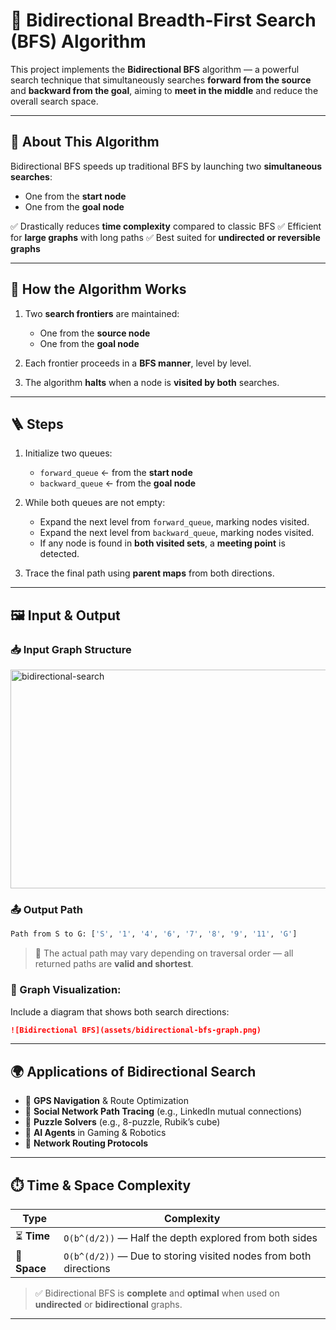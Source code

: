 # 🔄 Bidirectional Breadth-First Search (BFS) Algorithm

This project implements the **Bidirectional BFS** algorithm — a powerful search technique that simultaneously searches **forward from the source** and **backward from the goal**, aiming to **meet in the middle** and reduce the overall search space.

---

## 🚀 About This Algorithm

Bidirectional BFS speeds up traditional BFS by launching two **simultaneous searches**:

* One from the **start node**
* One from the **goal node**

✅ Drastically reduces **time complexity** compared to classic BFS
✅ Efficient for **large graphs** with long paths
✅ Best suited for **undirected or reversible graphs**

---

## 🧠 How the Algorithm Works

1. Two **search frontiers** are maintained:

   * One from the **source node**
   * One from the **goal node**

2. Each frontier proceeds in a **BFS manner**, level by level.

3. The algorithm **halts** when a node is **visited by both** searches.

---

## 🪜 Steps

1. Initialize two queues:

   * `forward_queue` ← from the **start node**
   * `backward_queue` ← from the **goal node**

2. While both queues are not empty:

   * Expand the next level from `forward_queue`, marking nodes visited.
   * Expand the next level from `backward_queue`, marking nodes visited.
   * If any node is found in **both visited sets**, a **meeting point** is detected.

3. Trace the final path using **parent maps** from both directions.

---

## 🖼️ Input & Output

### 📥 Input Graph Structure

<img width="1038" height="350" alt="bidirectional-search" src="https://github.com/user-attachments/assets/d656030b-b07d-4075-98d8-dae460d8d0a9" />


### 📤 Output Path

```bash
Path from S to G: ['S', '1', '4', '6', '7', '8', '9', '11', 'G']
```

> 🔎 The actual path may vary depending on traversal order — all returned paths are **valid and shortest**.

### 📸 Graph Visualization:

Include a diagram that shows both search directions:

```md
![Bidirectional BFS](assets/bidirectional-bfs-graph.png)
```

---

## 🌍 Applications of Bidirectional Search

* 📍 **GPS Navigation** & Route Optimization
* 🔎 **Social Network Path Tracing** (e.g., LinkedIn mutual connections)
* 🧩 **Puzzle Solvers** (e.g., 8-puzzle, Rubik’s cube)
* 🤖 **AI Agents** in Gaming & Robotics
* 💾 **Network Routing Protocols**

---

## ⏱️ Time & Space Complexity

| Type         | Complexity                                                       |
| ------------ | ---------------------------------------------------------------- |
| ⏳ **Time**   | `O(b^(d/2))` — Half the depth explored from both sides           |
| 💾 **Space** | `O(b^(d/2))` — Due to storing visited nodes from both directions |

> ✅ Bidirectional BFS is **complete** and **optimal** when used on **undirected** or **bidirectional** graphs.

---

